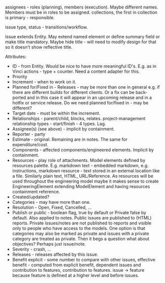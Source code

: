 assignees - roles (planning), members (execution). Maybe different names. Members must be in roles to be assigned. collections, the first in collection is primary - responsible.

issue type, status - transitions/workflow.

Issue extends Entity. May extend named element or define summary field or make title mandatory. Maybe hide title - will need to modify design for that so it doesn't show reflective title.

Attributes:

* ID - from Entity. Would be nice to have more meaningful ID's. E.g. as in Vinci actions - type + counter. Need a content adapter for this.
* Priority
* Increment - when to work on it.
* Planned for/Fixed in - Releases - may be more than one in general e.g. if there are different builds for different clients. Or a fix can be back-ported and in this case it will appear in an upcoming release and in a hotfix or service release. Do we need planned for/fixed in - may be different?
* Target date - must be within the increment.
* Relationships - parent/child, blocks, relates. project-management relationship types - start/finish - 4 types. Lag.
* Assignee(s) (see above) - implicit by containment.
* Reporter - party
* Estimate - original. Remaining are in notes. The same for expenditure/cost.
* Components - affected components/engineered elements. Implicit by containment. 
* Resources - play role of attachments. Model elements defined by resources palette. E.g. markdown text - embedded markdown, e.g. instructions, markdown resource - text stored in an external location like a file. Similarly plain text, HTML, URL/Reference. As resources will be used throughout the engineering model maybe it makes sense to create EngineeringElement extending ModelElement and having resources containment reference.
* Created/updated?
* Categories - may have more than one.
* Resolution - Open, Fixed, Cancelled, ...
* Publish or public - boolean flag, true by default or Private false by default. Also applied to notes. Public issues are published to (HTML) reports. Private issues/notes are not published to reports and visible only to people who have access to the models. One option is that categories may also be marked as private and issues with a private category are treated as private. Then it begs a question what about objectives? Perhaps just issue/note.
* Severity - crash, ... 
* Releases - releases affected by this issue.
* Benefit explicit - some number to compare with other issues, effective benefit - computed from explicit benefit, dependent issues and contribution to features, contribution to features. issue -> feature because feature is defined at a higher level and before issues.